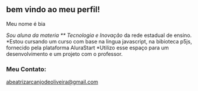 ## bem vindo ao meu perfil!

Meu nome é bia 

*Sou aluna da materia ** Tecnologia e Inovaçâo* da rede estadual de ensino.
*Estou cursando um curso com base na lingua javascript, na bibioteca p5js, fornecido pela plataforma AluraStart
*Utilizo esse espaço para um desenvolvimento e um projeto com o professor.

### Meu Contato:

abeatrizarcanjodeoliveira@gmail.com

